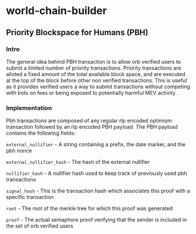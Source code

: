 # world-chain-builder

## Priority Blockspace for Humans (PBH)

### Intro

The general idea behind PBH transaction is to allow orb verified users to submit a limited number of priority transactions.
Priority transactions are alloted a fixed amount of the total available block space, and are executed at the top of the block before other non verified transactions.
This is useful as it provides verified users a way to submit transactions without competing with bots on fees or being exposed to potentially harmful MEV activity.

### Implementation

Pbh transactions are composed of any regular rlp encoded optimism transaction followed by an rlp encoded PBH payload.
The PBH payload contains the following fields:

`external_nullifier` - A string containing a prefix, the date marker, and the pbh nonce

`external_nullifier_hash` - The hash of the external nullifier

`nullifier_hash` - A nullifier hash used to keep track of previously used pbh transactions

`signal_hash` - This is the transaction hash which associates this proof with a specific transaction

`root` - The root of the merkle tree for which this proof was generated

`proof` - The actual semaphore proof verifying that the sender is included in the set of orb verified users
